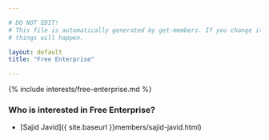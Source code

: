 ```yaml
---

# DO NOT EDIT!
# This file is automatically generated by get-members. If you change it, bad
# things will happen.

layout: default
title: "Free Enterprise"

---
```


{% include interests/free-enterprise.md %}

### Who is interested in Free Enterprise?


* [Sajid Javid]({ site.baseurl }}members/sajid-javid.html)
